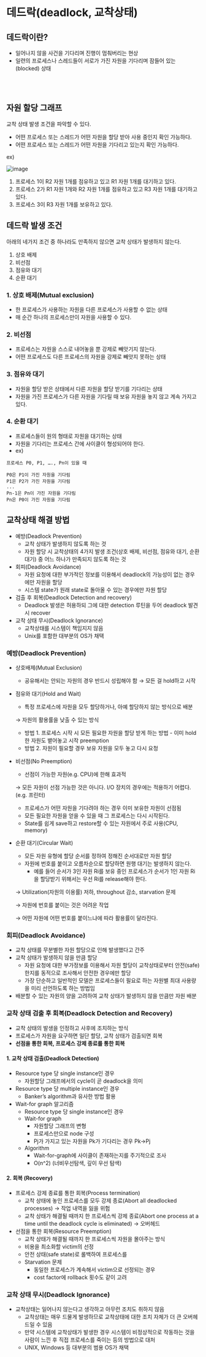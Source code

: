 # 데드락(deadlock, 교착상태)

## 데드락이란?
- 일어나지 않을 사건을 기다리며 진행이 멈춰버리는 현상
- 일련의 프로세스나 스레드들이 서로가 가진 자원을 기다리며 잠들어 있는(blocked) 상태

<br>
<br>

## 자원 할당 그래프

교착 상태 발생 조건을 파악할 수 있다.
<br>

* 어떤 프로세스 또는 스레드가 어떤 자원을 할당 받아 사용 중인지 확인 가능하다.
* 어떤 프로세스 또는 스레드가 어떤 자원을 기다리고 있는지 확인 가능하다.

ex)


![image](https://github.com/kmularise/TIL/assets/106499310/118bbe3c-359c-4eec-bb70-5b94c6ade7da)

1. 프로세스 1이 R2 자원 1개를 점유하고 있고 R1 자원 1개를 대기하고 있다.
2. 프로세스 2가 R1 자원 1개와 R2 자원 1개를 점유하고 있고 R3 자원 1개를 대기하고 있다.
3. 프로세스 3이 R3 자원 1개를 보유하고 있다.

## 데드락 발생 조건
아래의 네가지 조건 중 하나라도 만족하지 않으면 교착 상태가 발생하지 않는다.
1. 상호 배제
2. 비선점
3. 점유와 대기
4. 순환 대기

### 1. 상호 배제(Mutual exclusion)
- 한 프로세스가 사용하는 자원을 다른 프로세스가 사용할 수 없는 상태
- 매 순간 하나의 프로세스만이 자원을 사용할 수 있다.
### 2. 비선점
- 프로세스는 자원을 스스로 내어놓을 뿐 강제로 빼앗기지 않는다.
- 어떤 프로세스도 다른 프로세스의 자원을 강제로 빼앗지 못하는 상태
### 3. 점유와 대기
- 자원을 할당 받은 상태에서 다른 자원을 할당 받기를 기다리는 상태
- 자원을 가진 프로세스가 다른 자원을 기다릴 때 보유 자원을 놓지 않고 계속 가지고 있다.
### 4. 순환 대기
- 프로세스들이 원의 형태로 자원을 대기하는 상태
- 자원을 기다리는 프로세스 간에 사이클이 형성되어야 한다.
- ex)
```
프로세스 P0, P1, …., Pn이 있을 때        

P0은 P1이 가진 자원을 기다림
P1은 P2가 가진 자원을 기다림
...
Pn-1은 Pn이 가진 자원을 기다림
Pn은 P0이 가진 자원을 기다림
```

## 교착상태 해결 방법
- 예방(Deadlock Prevention)
    - 교착 상태가 발생하지 않도록 하는 것
    - 자원 할당 시 교착상태의 4가지 발생 조건(상호 배제, 비선점, 점유와 대기, 순환 대기) 중 어느 하나가 만족되지 않도록 하는 것
- 회피(Deadlock Avoidance)
    - 자원 요청에 대한 부가적인 정보를 이용해서 deadlock의 가능성이 없는 경우에만 자원을 할당
    - 시스템 state가 원래 state로 돌아올 수 있는 경우에만 자원 할당
- 검출 후 회복(Deadlock Detection and recovery)
    - Deadlock 발생은 허용하되 그에 대한 detection 루틴을 두어 deadlock 발견 시 recover
- 교착 상태 무시(Deadlock Ignorance)
    - 교착상태를 시스템이 책임지지 않음
    - Unix를 포함한 대부분의 OS가 채택
### 예방(Deadlock Prevention)

- 상호배제(Mutual Exclusion)
    - 공유해서는 안되는 자원의 경우 반드시 성립해야 함 → 모든 걸 hold하고 시작
- 점유와 대기(Hold and Wait)
    - 특정 프로세스에 자원을 모두 할당하거나, 아예 할당하지 않는 방식으로 배분
    
    → 자원의 활용률을 낮출 수 있는 방식
    
    - 방법 1.  프로세스 시작 시 모든 필요한 자원을 할당 받게 하는 방법 - 이미 hold한 자원도 뱉어놓고 시작 preemption
    - 방법 2. 자원이 필요할 경우 보유 자원을 모두 놓고 다시 요청
- 비선점(No Preemption)
    - 선점이 가능한 자원(e.g. CPU)에 한해 효과적
    
    → 모든 자원이 선점 가능한 것은 아니다. I/O 장치의 경우에는 적용하기 어렵다. (e.g. 프린터)
    
    - 프로세스가 어떤 자원을 기다려야 하는 경우 이미 보유한 자원이 선점됨
    - 모든 필요한 자원을 얻을 수 있을 때 그 프로세스는 다시 시작된다.
    - State를 쉽게 save하고 restore할 수 있는 자원에서 주로 사용(CPU, memory)
- 순환 대기(Circular Wait)
    - 모든 자원 유형에 할당 순서를 정하여 정해진 순서대로만 자원 할당
    - 자원에 번호를 붙이고 오름차순으로 할당하면 원행 대기는 발생하지 않는다.
        - 예를 들어 순서가 3인 자원 Ri를 보유 중인 프로세스가 순서가 1인 자원 Ri을 할당받기 위해서는 우선 Ri를 release해야 한다.
    
    → Utilization(자원의 이용률) 저하, throughout 감소,  starvation 문제
    
    → 자원에 번호를 붙이는 것은 어려운 작업
    
    → 어떤 자원에 어떤 번호를 붙이느냐에 따라 활용률이 달라진다.


### 회피(Deadlock Avoidance)

- 교착 상태를 무분별한 자원 할당으로 인해 발생했다고 간주
- 교착 상태가 발생하지 않을 만큼 할당
    - 자원 요청에 대한 부가정보를 이용해서 자원 할당이 교착상태로부터 안전(safe)한지를 동적으로 조사해서 안전한 경우에만 할당
    - 가장 단순하고 일반적인 모델은 프로세스들이 필요로 하는 자원별 최대 사용량을 미리 선언하도록 하는 방법임
- 배분할 수 있는 자원의 양을 고려하여 교착 상태가 발생하지 않을 만큼만 자원 배분

### 교착 상태 검출 후 회복(Deadlock Detection and Recovery)
- 교착 상태의 발생을 인정하고 사후에 조치하는 방식
- 프로세스가 자원을 요구하면 일단 할당, 교착 상태가 검출되면 회복
- **선점을 통한 회복, 프로세스 강제 종료를 통한 회복**

#### 1. 교착 상태 검출(Deadlock Detection)

- Resource type 당 single instance인 경우
    - 자원할당 그래프에서의 cycle이 곧 deadlock을 의미
- Resource type 당 multiple instance인 경우
    - Banker’s algorithm과 유사한 방법 활용
- Wait-for graph 알고리즘
    - Resource type 당 single instance인 경우
    - Wait-for graph
        - 자원할당 그래프의 변형
        - 프로세스만으로 node 구성
        - Pj가 가지고 있는 자원을 Pk가 기다리는 경우 Pk→Pj
    - Algorithm
        - Wait-for-graph에 사이클이 존재하는지를 주기적으로 조사
        - O(n^2) (너비우선탐색, 깊이 우선 탐색)
#### 2. 회복 (Recovery)

- 프로세스 강제 종료를 통한 회복(Process termination)
    - 교착 상태에 놓인 프로세스를 모두 강제 종료(Abort all deadlocked processes) → 작업 내역을 잃을 위험
    - 교착 상태가 해결될 때까지 한 프로세스씩 강제 종료(Abort one process at a time until the deadlock cycle is eliminated) → 오버헤드
- 선점을 통한 회복(Resource Preemption)
    - 교착 상태가 해결될 때까지 한 프로세스씩 자원을 몰아주는 방식
    - 비용을 최소화할 victim의 선정
    - 안전 상태(safe state)로 롤백하여 프로세스를
    - Starvation 문제
        - 동일한 프로세스가 계속해서 victim으로 선정되는 경우
        - cost factor에 rollback 횟수도 같이 고려

### 교착 상태 무시(Deadlock Ignorance)
- 교착상태는 일어나지 않는다고 생각하고 아무런 조치도 취하지 않음
    - 교착상태는 매우 드물게 발생하므로 교착상태에 대한 조치 자체가 더 큰 오버헤드일 수 있음
    - 만약 시스템에 교착상태가 발생한 경우 시스템이 비정상적으로 작동하는 것을 사람이 느낀 후 직접 프로세스를 죽이는 등의 방법으로 대처
    - UNIX, Windows 등 대부분의 범용 OS가 채택
